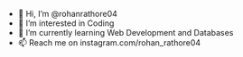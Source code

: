 - 👋 Hi, I’m @rohanrathore04
- 👀 I’m interested in Coding
- 🌱 I’m currently learning Web Development and Databases
- 📫 Reach me on instagram.com/rohan_rathore04

<!---
rohanrathore04/rohanrathore04 is a ✨ special ✨ repository because its `README.md` (this file) appears on your GitHub profile.
You can click the Preview link to take a look at your changes.
--->
